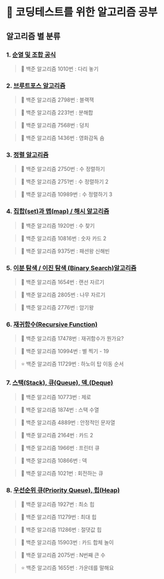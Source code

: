 #  🎯 코딩테스트를 위한 알고리즘 공부

## 알고리즘 별 분류

### 1. [순열 및 조합 공식](https://gyurisinzorba.tistory.com/29?category=1032438)

> 📌 백준 알고리즘 1010번 : 다리 놓기



### 2. [브루트포스 알고리즘](https://gyurisinzorba.tistory.com/38?category=1032438)

> 📌 백준 알고리즘 2798번 : 블랙잭

> 📌 백준 알고리즘 2231번 : 분해합

> 📌 백준 알고리즘 7568번 : 덩치

> 📌 백준 알고리즘 1436번 : 영화감독 숌



### 3. [정렬 알고리즘](https://gyurisinzorba.tistory.com/45?category=1032438)

> 📌 백준 알고리즘 2750번 : 수 정렬하기

> 📌 백준 알고리즘 2751번 : 수 정렬하기 2

> 📌 백준 알고리즘 10989번 : 수 정렬하기 3



### 4. [집합(set)과 맵(map) / 해시 알고리즘](https://gyurisinzorba.tistory.com/50?category=1032438)

> 📌 백준 알고리즘 1920번 : 수 찾기

> 📌 백준 알고리즘 10816번 : 숫자 카드 2

> 📌 백준 알고리즘 9375번 : 패션왕 신해빈



### 5. [이분 탐색 / 이진 탐색 (Binary Search)알고리즘](https://gyurisinzorba.tistory.com/53?category=1032438)

> 📌 백준 알고리즘 1654번 : 랜선 자르기

> 📌 백준 알고리즘 2805번 : 나무 자르기

> 📌 백준 알고리즘 2776번 : 암기왕



### 6. [재귀함수(Recursive Function)](https://gyurisinzorba.tistory.com/62?category=1032438)

> 📌 백준 알고리즘 17478번 : 재귀함수가 뭔가요?

> 📌 백준 알고리즘 10994번 : 별 찍기 - 19

> ⭐️ 백준 알고리즘 11729번 : 하노이 탑 이동 순서



### 7. [스택(Stack), 큐(Queue), 덱,(Deque)](https://gyurisinzorba.tistory.com/78?category=1032438)

> 📌 백준 알고리즘 10773번 : 제로

> 📌 백준 알고리즘 1874번 : 스택 수열

> 📌 백준 알고리즘 4889번 : 안정적인 문자열

> 📌 백준 알고리즘 2164번 : 카드 2

> 📌 백준 알고리즘 1966번 : 프린터 큐

> 📌 백준 알고리즘 10866번 : 덱

> 📌 백준 알고리즘 1021번 : 회전하는 큐



### 8. [우선순위 큐(Priority Queue), 힙(Heap)](https://gyurisinzorba.tistory.com/101?category=1032438)

> 📌 백준 알고리즘 1927번 : 최소 힙

> 📌 백준 알고리즘 11279번 : 최대 힙

> 📌 백준 알고리즘 11286번 : 절댓값 힙

> 📌 백준 알고리즘 15903번 : 카드 합체 놀이

> 📌 백준 알고리즘 2075번 : N번째 큰 수

> ⭐️ 백준 알고리즘 1655번 : 가운데를 말해요
